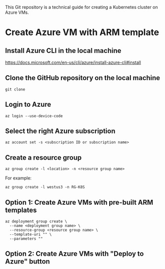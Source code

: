 This Git repository is a technical guide for creating a Kubernetes cluster on Azure VMs.

# Create Azure VM with ARM template <br/>

## Install Azure CLI in the local machine
https://docs.microsoft.com/en-us/cli/azure/install-azure-cli#install

## Clone the GitHub repository on the local machine
```
git clone 
```

## Login to Azure
```
az login --use-device-code
```

## Select the right Azure subscription
```
az account set -s <subscription ID or subscription name>
```

## Create a resource group
```
az group create -l <location> -n <resource group name>
```
For example:
```
az group create -l westus3 -n RG-K8S
```

## Option 1: Create Azure VMs with pre-built ARM templates
```
az deployment group create \
  --name <deployment group name> \
  --resource-group <resource group name> \
  --template-uri "" \
  --parameters ""
```

## Option 2: Create Azure VMs with "Deploy to Azure" button
